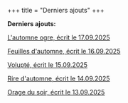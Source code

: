 +++
title = "Derniers ajouts"
+++

**Derniers ajouts:**

[L'automne ogre, écrit le 17.09.2025](./seasons/29_vingt_neuvieme_saison/l_automne_ogre)

[Feuilles d'automne, écrit le 16.09.2025](./seasons/29_vingt_neuvieme_saison/feuilles_d_automne)

[Volupté, écrit le 15.09.2025](./seasons/29_vingt_neuvieme_saison/volupte)

[Rire d'automne, écrit le 14.09.2025](./seasons/29_vingt_neuvieme_saison/rire_d_automne)

[Orage du soir, écrit le 13.09.2025](./seasons/29_vingt_neuvieme_saison/orage_du_soir)
